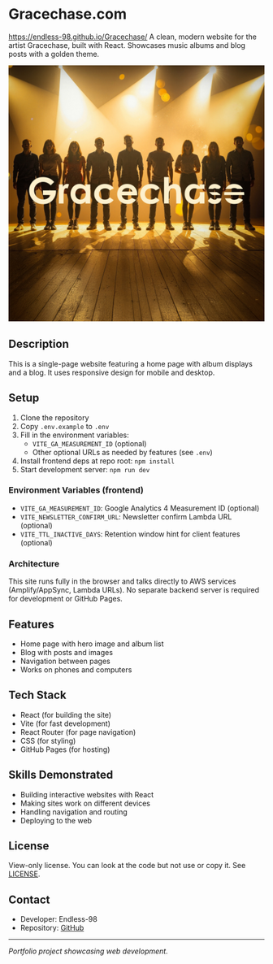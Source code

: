 # Gracechase.com

https://endless-98.github.io/Gracechase/
A clean, modern website for the artist Gracechase, built with React. Showcases music albums and blog posts with a golden theme.

![Gracechase Hero](public/images/site-banners/YMBG.jpg)

## Description

This is a single-page website featuring a home page with album displays and a blog. It uses responsive design for mobile and desktop.

## Setup

1. Clone the repository
2. Copy `.env.example` to `.env`
3. Fill in the environment variables:
   - `VITE_GA_MEASUREMENT_ID` (optional)
   - Other optional URLs as needed by features (see `.env`)
4. Install frontend deps at repo root: `npm install`
5. Start development server: `npm run dev`

### Environment Variables (frontend)

- `VITE_GA_MEASUREMENT_ID`: Google Analytics 4 Measurement ID (optional)
- `VITE_NEWSLETTER_CONFIRM_URL`: Newsletter confirm Lambda URL (optional)
- `VITE_TTL_INACTIVE_DAYS`: Retention window hint for client features (optional)

### Architecture

This site runs fully in the browser and talks directly to AWS services (Amplify/AppSync, Lambda URLs). No separate backend server is required for development or GitHub Pages.

## Features

- Home page with hero image and album list
- Blog with posts and images
- Navigation between pages
- Works on phones and computers

## Tech Stack

- React (for building the site)
- Vite (for fast development)
- React Router (for page navigation)
- CSS (for styling)
- GitHub Pages (for hosting)

## Skills Demonstrated

- Building interactive websites with React
- Making sites work on different devices
- Handling navigation and routing
- Deploying to the web

## License

View-only license. You can look at the code but not use or copy it. See [LICENSE](LICENSE).

## Contact

- Developer: Endless-98
- Repository: [GitHub](https://github.com/Endless-98/Gracechase.com)

---

*Portfolio project showcasing web development.*
